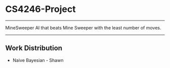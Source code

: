 # CS4246-Project
---

MineSweeper AI that beats Mine Sweeper with the least number of moves.

---

## Work Distribution

- Naive Bayesian - Shawn
